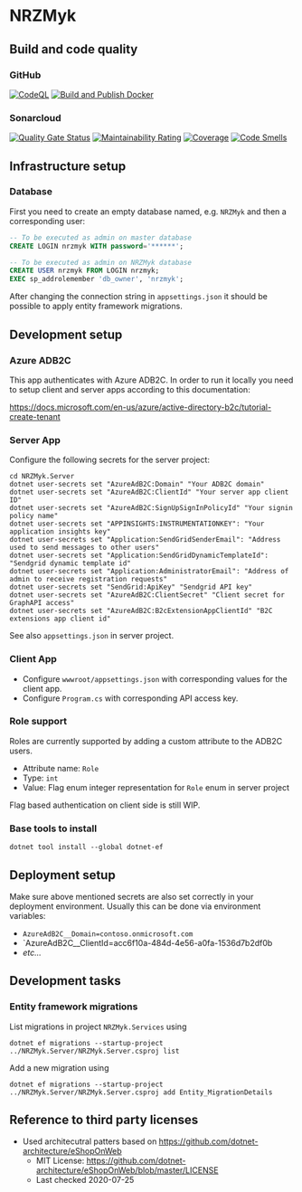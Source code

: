 # NRZMyk

## Build and code quality

### GitHub

[![CodeQL](https://github.com/markusrt/NRZMyk/actions/workflows/codeql-analysis.yml/badge.svg?branch=master)](https://github.com/markusrt/NRZMyk/actions/workflows/codeql-analysis.yml) [![Build and Publish Docker](https://github.com/markusrt/NRZMyk/actions/workflows/docker-build-and-publish.yml/badge.svg?branch=master)](https://github.com/markusrt/NRZMyk/actions/workflows/docker-build-and-publish.yml)

### Sonarcloud

[![Quality Gate Status](https://sonarcloud.io/api/project_badges/measure?project=markusrt_NRZMyk&metric=alert_status)](https://sonarcloud.io/summary/new_code?id=markusrt_NRZMyk) [![Maintainability Rating](https://sonarcloud.io/api/project_badges/measure?project=markusrt_NRZMyk&metric=sqale_rating)](https://sonarcloud.io/summary/new_code?id=markusrt_NRZMyk) [![Coverage](https://sonarcloud.io/api/project_badges/measure?project=markusrt_NRZMyk&metric=coverage)](https://sonarcloud.io/summary/new_code?id=markusrt_NRZMyk) [![Code Smells](https://sonarcloud.io/api/project_badges/measure?project=markusrt_NRZMyk&metric=code_smells)](https://sonarcloud.io/summary/new_code?id=markusrt_NRZMyk)

## Infrastructure setup

### Database

First you need to create an empty database named, e.g. `NRZMyk` and then
a corresponding user:

```sql
-- To be executed as admin on master database
CREATE LOGIN nrzmyk WITH password='******';

-- To be executed as admin on NRZMyk database
CREATE USER nrzmyk FROM LOGIN nrzmyk;
EXEC sp_addrolemember 'db_owner', 'nrzmyk';
```

After changing the connection string in `appsettings.json` it should
be possible to apply entity framework migrations.

## Development setup

### Azure ADB2C

This app authenticates with Azure ADB2C. In order to run it locally you need 
to setup client and server apps according to this documentation:

<https://docs.microsoft.com/en-us/azure/active-directory-b2c/tutorial-create-tenant>

### Server App

Configure the following secrets for the server project:

```shell
cd NRZMyk.Server
dotnet user-secrets set "AzureAdB2C:Domain" "Your ADB2C domain"
dotnet user-secrets set "AzureAdB2C:ClientId" "Your server app client ID"
dotnet user-secrets set "AzureAdB2C:SignUpSignInPolicyId" "Your signin policy name"
dotnet user-secrets set "APPINSIGHTS:INSTRUMENTATIONKEY": "Your application insights key"
dotnet user-secrets set "Application:SendGridSenderEmail": "Address used to send messages to other users"
dotnet user-secrets set "Application:SendGridDynamicTemplateId": "Sendgrid dynamic template id"
dotnet user-secrets set "Application:AdministratorEmail": "Address of admin to receive registration requests"
dotnet user-secrets set "SendGrid:ApiKey" "Sendgrid API key"
dotnet user-secrets set "AzureAdB2C:ClientSecret" "Client secret for GraphAPI access"
dotnet user-secrets set "AzureAdB2C:B2cExtensionAppClientId" "B2C extensions app client id"
```

See also `appsettings.json` in server project.

### Client App

- Configure `wwwroot/appsettings.json` with corresponding values for the client app.
- Configure `Program.cs` with corresponding API access key.

### Role support

Roles are currently supported by adding a custom attribute to the ADB2C users.

- Attribute name: `Role`
- Type: `int`
- Value: Flag enum integer representation for `Role` enum in server project

Flag based authentication on client side is still WIP.

### Base tools to install

```
dotnet tool install --global dotnet-ef
```

## Deployment setup

Make sure above mentioned secrets are also set correctly in your deployment environment. Usually this 
can be done via environment variables:

- `AzureAdB2C__Domain=contoso.onmicrosoft.com`
- `AzureAdB2C__ClientId=acc6f10a-484d-4e56-a0fa-1536d7b2df0b
- *etc...*

## Development tasks

### Entity framework migrations

List migrations in project `NRZMyk.Services` using

```
dotnet ef migrations --startup-project ../NRZMyk.Server/NRZMyk.Server.csproj list 
```

Add a new migration using

```
dotnet ef migrations --startup-project ../NRZMyk.Server/NRZMyk.Server.csproj add Entity_MigrationDetails 
```


## Reference to third party licenses

- Used architecutral patters based on <https://github.com/dotnet-architecture/eShopOnWeb>
  - MIT License: https://github.com/dotnet-architecture/eShopOnWeb/blob/master/LICENSE
  - Last checked 2020-07-25